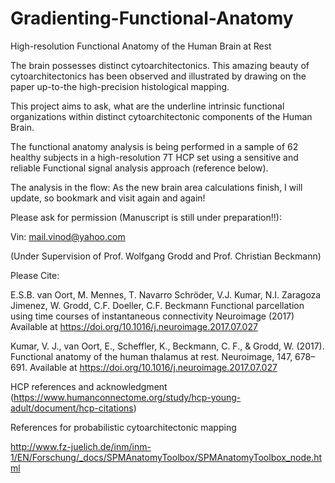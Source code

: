 # Gradienting-Functional-Anatomy
High-resolution Functional Anatomy of the Human Brain at Rest

The brain possesses distinct cytoarchitectonics. This amazing beauty of cytoarchitectonics has been observed and illustrated by drawing on the paper up-to-the high-precision histological mapping.

This project aims to ask, what are the underline intrinsic functional organizations within distinct cytoarchitectonic components of the Human Brain.

The functional anatomy analysis is being performed in a sample of 62 healthy subjects in a high-resolution 7T HCP set using a sensitive and reliable Functional signal analysis approach (reference below).

The analysis in the flow: As the new brain area calculations finish, I will update, so bookmark and visit again and again!



Please ask for permission (Manuscript is still under preparation!!):

Vin: mail.vinod@yahoo.com

(Under Supervision of Prof. Wolfgang Grodd and Prof. Christian Beckmann)






Please Cite:

E.S.B. van Oort, M. Mennes, T. Navarro Schröder, V.J. Kumar, N.I. Zaragoza Jimenez, W. Grodd, C.F. Doeller, C.F. Beckmann Functional parcellation using time courses of instantaneous connectivity Neuroimage (2017) 
Available at https://doi.org/10.1016/j.neuroimage.2017.07.027

Kumar, V. J., van Oort, E., Scheffler, K., Beckmann, C. F., & Grodd, W. (2017). Functional anatomy of the human thalamus at rest. Neuroimage, 147, 678–691. 
Available at https://doi.org/10.1016/j.neuroimage.2017.07.027

HCP references and acknowledgment 
(https://www.humanconnectome.org/study/hcp-young-adult/document/hcp-citations)


References for probabilistic cytoarchitectonic mapping

http://www.fz-juelich.de/inm/inm-1/EN/Forschung/_docs/SPMAnatomyToolbox/SPMAnatomyToolbox_node.html
